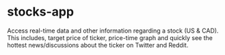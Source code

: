 # stocks-app
Access real-time data and other information regarding a stock (US & CAD). This includes, target price of ticker, price-time graph and quickly see the hottest news/discussions about the ticker on Twitter and Reddit. 
